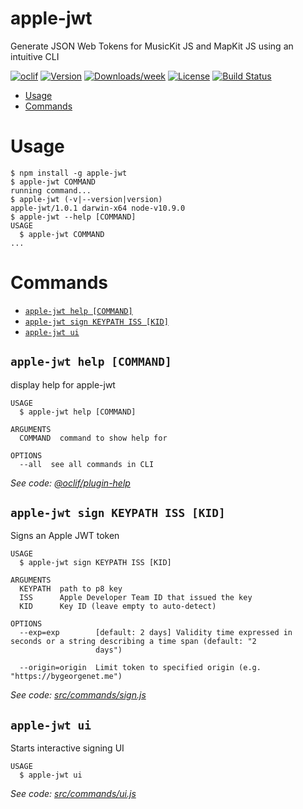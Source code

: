 apple-jwt
=========

Generate JSON Web Tokens for MusicKit JS and MapKit JS using an intuitive CLI

[![oclif](https://img.shields.io/badge/cli-oclif-brightgreen.svg)](https://oclif.io)
[![Version](https://img.shields.io/npm/v/apple-jwt.svg)](https://npmjs.org/package/apple-jwt)
[![Downloads/week](https://img.shields.io/npm/dw/apple-jwt.svg)](https://npmjs.org/package/apple-jwt)
[![License](https://img.shields.io/npm/l/apple-jwt.svg)](https://github.com/gbougakov/apple-jwt/blob/master/package.json)
[![Build Status](https://travis-ci.org/gbougakov/apple-jwt.svg?branch=master)](https://travis-ci.org/gbougakov/apple-jwt)

<!-- toc -->
* [Usage](#usage)
* [Commands](#commands)
<!-- tocstop -->
# Usage
<!-- usage -->
```sh-session
$ npm install -g apple-jwt
$ apple-jwt COMMAND
running command...
$ apple-jwt (-v|--version|version)
apple-jwt/1.0.1 darwin-x64 node-v10.9.0
$ apple-jwt --help [COMMAND]
USAGE
  $ apple-jwt COMMAND
...
```
<!-- usagestop -->
# Commands
<!-- commands -->
* [`apple-jwt help [COMMAND]`](#apple-jwt-help-command)
* [`apple-jwt sign KEYPATH ISS [KID]`](#apple-jwt-sign-keypath-iss-kid)
* [`apple-jwt ui`](#apple-jwt-ui)

## `apple-jwt help [COMMAND]`

display help for apple-jwt

```
USAGE
  $ apple-jwt help [COMMAND]

ARGUMENTS
  COMMAND  command to show help for

OPTIONS
  --all  see all commands in CLI
```

_See code: [@oclif/plugin-help](https://github.com/oclif/plugin-help/blob/v2.1.4/src/commands/help.ts)_

## `apple-jwt sign KEYPATH ISS [KID]`

Signs an Apple JWT token

```
USAGE
  $ apple-jwt sign KEYPATH ISS [KID]

ARGUMENTS
  KEYPATH  path to p8 key
  ISS      Apple Developer Team ID that issued the key
  KID      Key ID (leave empty to auto-detect)

OPTIONS
  --exp=exp        [default: 2 days] Validity time expressed in seconds or a string describing a time span (default: "2
                   days")

  --origin=origin  Limit token to specified origin (e.g. "https://bygeorgenet.me")
```

_See code: [src/commands/sign.js](https://github.com/gbougakov/apple-jwt/blob/v1.0.1/src/commands/sign.js)_

## `apple-jwt ui`

Starts interactive signing UI

```
USAGE
  $ apple-jwt ui
```

_See code: [src/commands/ui.js](https://github.com/gbougakov/apple-jwt/blob/v1.0.1/src/commands/ui.js)_
<!-- commandsstop -->
